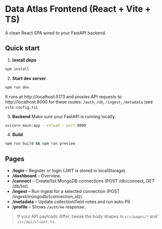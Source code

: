 # Data Atlas Frontend (React + Vite + TS)

A clean React SPA wired to your FastAPI backend.

## Quick start

1) **Install deps**
```bash
npm install
```

2) **Start dev server**
```bash
npm run dev
```
It runs at http://localhost:5173 and proxies API requests to http://localhost:8000 for these routes:
`/auth`, `/db`, `/ingest`, `/metadata` (see `vite.config.ts`).

3) **Backend**
Make sure your FastAPI is running locally:
```bash
uvicorn main:app --reload --port 8000
```

4) **Build**
```bash
npm run build && npm run preview
```

## Pages
- **/login** – Register or login (JWT is stored in localStorage).
- **/dashboard** – Overview.
- **/connect** – Create/list MongoDB connections (POST /db/connect, GET /db/list).
- **/ingest** – Run ingest for a selected connection (POST /ingest/mongodb/{connection_id}).
- **/metadata** – Update collection/field notes and run auto-PII.
- **/profile** – Shows `/auth/me` response.

> If your API payloads differ, tweak the body shapes in `src/pages/*` and `src/api/client.ts`.